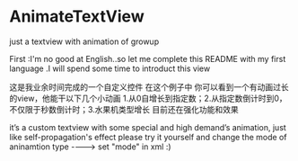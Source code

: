 # AnimateTextView
just a textview with animation of growup

First :I'm no good at English..so let me complete this README  with my first language .I will  spend some time to introduct this view


这是我业余时间完成的一个自定义控件 在这个例子中 你可以看到一个有动画过长的view，他能干以下几个小动画
1.从0自增长到指定数；2.从指定数倒计时到0，不仅限于秒数倒计时；3.水果机类型增长 目前还在强化功能和效果 


it’s a custom textview with some special and high demand’s animation, just like self-propagation's effect  please try it yourself and change
the mode of aninamtion type ----> set "mode" in xml :)
